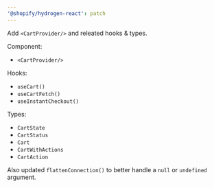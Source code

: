 ```yaml
---
'@shopify/hydrogen-react': patch
---
```


Add `<CartProvider/>` and releated hooks & types.

Component:

- `<CartProvider/>`

Hooks:

- `useCart()`
- `useCartFetch()`
- `useInstantCheckout()`

Types:

- `CartState`
- `CartStatus`
- `Cart`
- `CartWithActions`
- `CartAction`

Also updated `flattenConnection()` to better handle a `null` or `undefined` argument.

